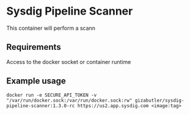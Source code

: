 # Sysdig Pipeline Scanner

This container will perform a scann

## Requirements

Access to the docker socket or container runtime


## Example usage

```
docker run -e SECURE_API_TOKEN -v "/var/run/docker.sock:/var/run/docker.sock:rw" gizabutler/sysdig-pipeline-scanner:1.3.0-rc https://us2.app.sysdig.com <image:tag>
```
